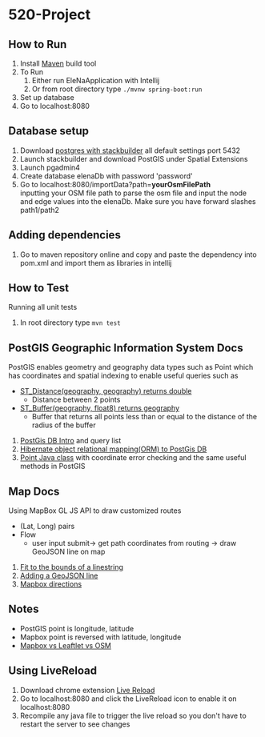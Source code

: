 # 520-Project

## How to Run
1. Install [Maven](https://maven.apache.org/download.cgi) build tool
2. To Run
    1. Either run EleNaApplication with Intellij
    2. Or from root directory type `./mvnw spring-boot:run`
3. Set up database
3. Go to localhost:8080

## Database setup
1. Download [postgres with stackbuilder](https://www.enterprisedb.com/downloads/postgres-postgresql-downloads#windows) all default settings port 5432
2. Launch stackbuilder and download PostGIS under Spatial Extensions 
3. Launch pgadmin4
4. Create database elenaDb with password 'password'
5. Go to localhost:8080/importData?path=**yourOsmFilePath**<br>
inputting your OSM file path to parse the osm file and input the node and edge values into the elenaDb. Make sure you have forward slashes path1/path2

## Adding dependencies
1. Go to maven repository online and copy and paste the dependency into pom.xml and import them as libraries in intellij

## How to Test 
Running all unit tests
1. In root directory type `mvn test`

## PostGIS Geographic Information System Docs
PostGIS enables geometry and geography data types such as Point which has coordinates and spatial indexing to 
enable useful queries such as 
* [ST_Distance(geography, geography) returns double](https://postgis.net/docs/ST_Distance.html)
    * Distance between 2 points 
* [ST_Buffer(geography, float8) returns geography](https://postgis.net/docs/ST_Buffer.html)
    * Buffer that returns all points less than or equal to the distance of the radius of the buffer 
1. [PostGis DB Intro](https://postgis.net/workshops/postgis-intro/geography.html) and query list
2. [Hibernate object relational mapping(ORM) to PostGis DB](https://docs.jboss.org/hibernate/orm/5.2/userguide/html_single/Hibernate_User_Guide.html#spatial-overview)
3. [Point Java class](https://locationtech.github.io/jts/javadoc/org/locationtech/jts/geom/Point.html) with coordinate error checking and the same useful methods in PostGIS

## Map Docs
Using MapBox GL JS API to draw customized routes
* (Lat, Long) pairs
* Flow
    * user input submit-> get path coordinates from routing -> draw GeoJSON line on map
1. [Fit to the bounds of a linestring](https://docs.mapbox.com/mapbox-gl-js/example/zoomto-linestring/_)
2. [Adding a GeoJSON line](https://docs.mapbox.com/mapbox-gl-js/example/geojson-line/)
3. [Mapbox directions](https://docs.mapbox.com/help/how-mapbox-works/directions/)

## Notes
* PostGIS point is longitude, latitude
* Mapbox point is reversed with latitude, longitude
* [Mapbox vs Leaftlet vs OSM](https://stackoverflow.com/questions/12262163/what-are-leaflet-and-mapbox-and-what-are-their-differences)

## Using LiveReload
1. Download chrome extension [Live Reload](https://chrome.google.com/webstore/detail/livereload/jnihajbhpnppcggbcgedagnkighmdlei)
2. Go to localhost:8080 and click the LiveReload icon to enable it on localhost:8080
3. Recompile any java file to trigger the live reload so you don't have to restart the server to see changes

